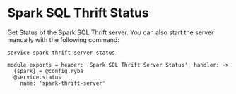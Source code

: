 
# Spark SQL Thrift Status

Get Status of  the Spark SQL Thrift server. You can also start the server manually with the
following command:

```
service spark-thrift-server status
```

    module.exports = header: 'Spark SQL Thrift Server Status', handler: ->
      {spark} = @config.ryba
      @service.status
        name: 'spark-thrift-server'
